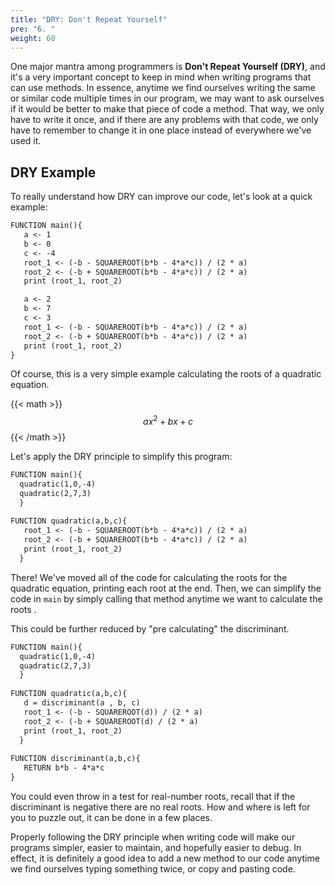 ```yaml
---
title: "DRY: Don't Repeat Yourself"
pre: "6. "
weight: 60
---
```


One major mantra among programmers is **Don't Repeat Yourself (DRY)**, and it's a very important concept to keep in mind when writing programs that can use methods. In essence, anytime we find ourselves writing the same or similar code multiple times in our program, we may want to ask ourselves if it would be better to make that piece of code a method. That way, we only have to write it once, and if there are any problems with that code, we only have to remember to change it in one place instead of everywhere we've used it. 

## DRY Example

To really understand how DRY can improve our code, let's look at a quick example:

```tex
FUNCTION main(){
   a <- 1
   b <- 0
   c <- -4
   root_1 <- (-b - SQUAREROOT(b*b - 4*a*c)) / (2 * a)
   root_2 <- (-b + SQUAREROOT(b*b - 4*a*c)) / (2 * a)
   print (root_1, root_2)

   a <- 2
   b <- 7
   c <- 3
   root_1 <- (-b - SQUAREROOT(b*b - 4*a*c)) / (2 * a)
   root_2 <- (-b + SQUAREROOT(b*b - 4*a*c)) / (2 * a)
   print (root_1, root_2)
}
```

Of course, this is a very simple example calculating the roots of a quadratic equation. 

{{< math >}}
$$ax^2 + bx + c$$
{{< /math >}}

Let's apply the DRY principle to simplify this program:

```tex
FUNCTION main(){
  quadratic(1,0,-4)
  quadratic(2,7,3)
  }
  
FUNCTION quadratic(a,b,c){
   root_1 <- (-b - SQUAREROOT(b*b - 4*a*c)) / (2 * a)
   root_2 <- (-b + SQUAREROOT(b*b - 4*a*c)) / (2 * a)
   print (root_1, root_2)
  }
```

There! We've moved all of the code for calculating the roots for the quadratic equation, printing each root at the end. Then, we can simplify the code in `main` by simply calling that method anytime we want to calculate the roots .

This could be further reduced by "pre calculating"  the discriminant. 

```tex
FUNCTION main(){
  quadratic(1,0,-4)
  quadratic(2,7,3)
  }
  
FUNCTION quadratic(a,b,c){
   d = discriminant(a , b, c)
   root_1 <- (-b - SQUAREROOT(d)) / (2 * a)
   root_2 <- (-b + SQUAREROOT(d) / (2 * a)
   print (root_1, root_2)
  }
  
FUNCTION discriminant(a,b,c){
   RETURN b*b - 4*a*c
}
```

You could even throw in a test for real-number roots, recall that if the discriminant is negative there are no real roots. How and where is left for you to puzzle out, it can be done in a few places.

Properly following the DRY principle when writing code will make our programs simpler, easier to maintain, and hopefully easier to debug. In effect, it is definitely a good idea to add a new method to our code anytime we find ourselves typing something twice, or copy and pasting code. 